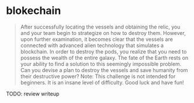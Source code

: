 # blokechain

> After successfully locating the vessels and obtaining the relic, you and your team begin to strategize on how to destroy them. 
> However, upon further examination, it becomes clear that the vessels are connected with advanced alien technology that simulates a blockchain. 
> In order to destroy the pods, you realize that you need to possess the wealth of the entire galaxy. 
> The fate of the Earth rests on your ability to find a solution to this seemingly impossible problem. 
> Can you devise a plan to destroy the vessels and save humanity from their destructive power? 
> Note: This challenge is not intended for beginners. It is an insane level of difficulty. Good luck and have fun!

TODO: review writeup